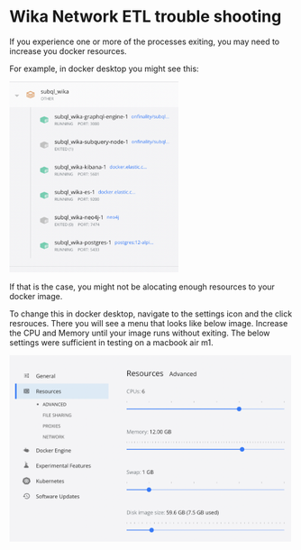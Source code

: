 # Wika Network ETL trouble shooting

If you experience one or more of the processes exiting, you may need to increase you docker resources.

For example, in docker desktop you might see this:


<img src="./assets/img/exited_example.png" width="300">

If that is the case, you might not be alocating enough resources to your docker image. 

To change this in docker desktop, navigate to the settings icon and the click resrouces. There you will see a menu that looks like below image. Increase the CPU and Memory until your image runs without exiting. The below settings were sufficient in testing on a macbook air m1.

<img src="./assets/img/docker_resources.png" width="500">


